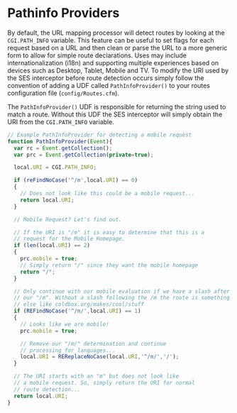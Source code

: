 # Pathinfo Providers

By default, the URL mapping processor will detect routes by looking at the `CGI.PATH_INFO` variable. This feature can be useful to set flags for each request based on a URL and then clean or parse the URL to a more generic form to allow for simple route declarations. Uses may include internationalization \(i18n\) and supporting multiple experiences based on devices such as Desktop, Tablet, Mobile and TV. To modify the URI used by the SES interceptor before route detection occurs simply follow the convention of adding a UDF called `PathInfoProvider()` to your routes configuration file \(`config/Routes.cfm`\).

The `PathInfoProvider()` UDF is responsible for returning the string used to match a route. Without this UDF the SES interceptor will simply obtain the URI from the `CGI.PATH_INFO` variable.

```javascript
// Example PathInfoProvider for detecting a mobile request
function PathInfoProvider(Event){
  var rc = Event.getCollection();
  var prc = Event.getCollection(private=true);

  local.URI = CGI.PATH_INFO;

  if (reFindNoCase('^/m',local.URI) == 0)
  {
    // Does not look like this could be a mobile request...
    return local.URI;
  }

  // Mobile Request? Let's find out.

  // If the URI is "/m" it is easy to determine that this is a
  // request for the Mobile Homepage.
  if (len(local.URI) == 2)
  {
    prc.mobile = true;
    // Simply return "/" since they want the mobile homepage
    return "/";
  }

  // Only continue with our mobile evaluation if we have a slash after
  // our "/m". Without a slash following the /m the route is something
  // else like coldbox.org/makes/cool/stuff
  if (REFindNoCase('^/m/',local.URI) == 1)
  {
    // Looks like we are mobile!
    prc.mobile = true;

    // Remove our "/m/" determination and continue
    // processing for languages...
    local.URI = REReplaceNoCase(local.URI,'^/m/','/');
  }

  // The URI starts with an "m" but does not look like
  // a mobile request. So, simply return the URI for normal
  // route detection...
  return local.URI;
}
```

